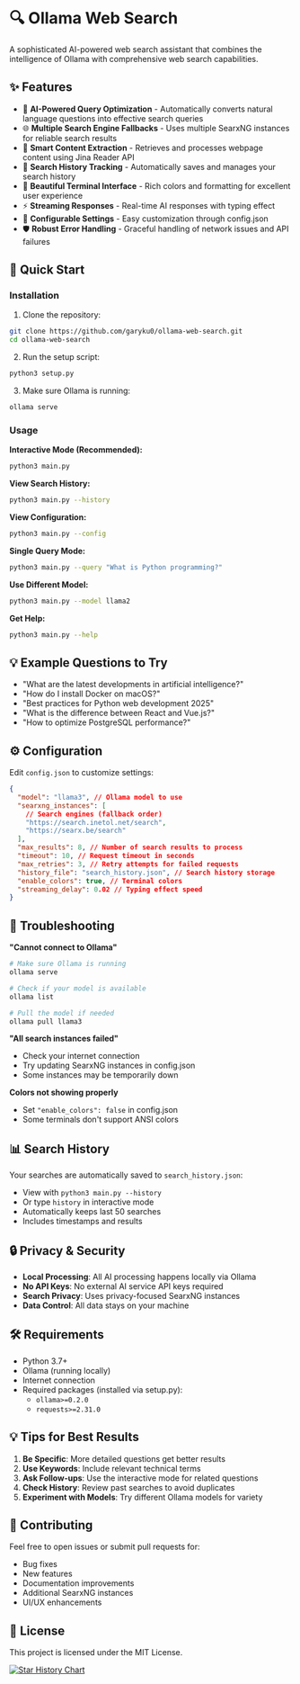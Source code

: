 # 🔍 Ollama Web Search

A sophisticated AI-powered web search assistant that combines the intelligence of Ollama with comprehensive web search capabilities.

## ✨ Features

- 🧠 **AI-Powered Query Optimization** - Automatically converts natural language questions into effective search queries
- 🌐 **Multiple Search Engine Fallbacks** - Uses multiple SearxNG instances for reliable search results
- 📄 **Smart Content Extraction** - Retrieves and processes webpage content using Jina Reader API
- 💾 **Search History Tracking** - Automatically saves and manages your search history
- 🎨 **Beautiful Terminal Interface** - Rich colors and formatting for excellent user experience
- ⚡ **Streaming Responses** - Real-time AI responses with typing effect
- 🔧 **Configurable Settings** - Easy customization through config.json
- 🛡️ **Robust Error Handling** - Graceful handling of network issues and API failures

## 🚀 Quick Start

### Installation

1. Clone the repository:

```bash
git clone https://github.com/garyku0/ollama-web-search.git
cd ollama-web-search
```

2. Run the setup script:

```bash
python3 setup.py
```

3. Make sure Ollama is running:

```bash
ollama serve
```

### Usage

**Interactive Mode (Recommended):**

```bash
python3 main.py
```

**View Search History:**

```bash
python3 main.py --history
```

**View Configuration:**

```bash
python3 main.py --config
```

**Single Query Mode:**

```bash
python3 main.py --query "What is Python programming?"
```

**Use Different Model:**

```bash
python3 main.py --model llama2
```

**Get Help:**

```bash
python3 main.py --help
```

## 💡 Example Questions to Try

- "What are the latest developments in artificial intelligence?"
- "How do I install Docker on macOS?"
- "Best practices for Python web development 2025"
- "What is the difference between React and Vue.js?"
- "How to optimize PostgreSQL performance?"

## ⚙️ Configuration

Edit `config.json` to customize settings:

```json
{
  "model": "llama3", // Ollama model to use
  "searxng_instances": [
    // Search engines (fallback order)
    "https://search.inetol.net/search",
    "https://searx.be/search"
  ],
  "max_results": 8, // Number of search results to process
  "timeout": 10, // Request timeout in seconds
  "max_retries": 3, // Retry attempts for failed requests
  "history_file": "search_history.json", // Search history storage
  "enable_colors": true, // Terminal colors
  "streaming_delay": 0.02 // Typing effect speed
}
```

## 🔧 Troubleshooting

**"Cannot connect to Ollama"**

```bash
# Make sure Ollama is running
ollama serve

# Check if your model is available
ollama list

# Pull the model if needed
ollama pull llama3
```

**"All search instances failed"**

- Check your internet connection
- Try updating SearxNG instances in config.json
- Some instances may be temporarily down

**Colors not showing properly**

- Set `"enable_colors": false` in config.json
- Some terminals don't support ANSI colors

## 📊 Search History

Your searches are automatically saved to `search_history.json`:

- View with `python3 main.py --history`
- Or type `history` in interactive mode
- Automatically keeps last 50 searches
- Includes timestamps and results

## 🔒 Privacy & Security

- **Local Processing**: All AI processing happens locally via Ollama
- **No API Keys**: No external AI service API keys required
- **Search Privacy**: Uses privacy-focused SearxNG instances
- **Data Control**: All data stays on your machine

## 🛠️ Requirements

- Python 3.7+
- Ollama (running locally)
- Internet connection
- Required packages (installed via setup.py):
  - `ollama>=0.2.0`
  - `requests>=2.31.0`

## 💡 Tips for Best Results

1. **Be Specific**: More detailed questions get better results
2. **Use Keywords**: Include relevant technical terms
3. **Ask Follow-ups**: Use the interactive mode for related questions
4. **Check History**: Review past searches to avoid duplicates
5. **Experiment with Models**: Try different Ollama models for variety

## 🤝 Contributing

Feel free to open issues or submit pull requests for:

- Bug fixes
- New features
- Documentation improvements
- Additional SearxNG instances
- UI/UX enhancements

## 📄 License

This project is licensed under the MIT License.

[![Star History Chart](https://api.star-history.com/svg?repos=GaryKu0/ollama-web-search&type=Date)](https://www.star-history.com/#GaryKu0/ollama-web-search&Date)
